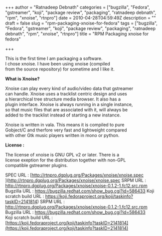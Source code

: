+++
author = "Ratnadeep Debnath"
categories = ["bugzilla", "Fedora", "gstreamer", "koji", "package review", "packaging", "ratnadeep debnath", "rpm", "xnoise", "rtnpro"]
date = 2010-04-28T04:59:49Z
description = ""
draft = false
slug = "rpm-packaging-xnoise-for-fedora"
tags = ["bugzilla", "Fedora", "gstreamer", "koji", "package review", "packaging", "ratnadeep debnath", "rpm", "xnoise", "rtnpro"]
title = "RPM Packaging xnoise for fedora"

+++


This is the first time I am packaging a software.  
 I chose xnoise. I have been using xnoise (compiled  
 from the source repository) for sometime and I like it.

**What is Xnoise?**

Xnoise can play every kind of audio/video data that gstreamer  
 can handle. Xnoise uses a tracklist centric design and uses  
 a hierarchical tree structure media browser. It also has a  
 plugin interface. Xnoise is always running in a single instance,  
 so that music files that are associated with it, will always be  
 added to the tracklist instead of starting a new instance.

Xnoise is written in vala. This means it is compiled to pure  
 Gobject/C and therfore very fast and lightweight compared  
 with other Gtk music players written in mono or python.

**License :**

The license of xnoise is GNU GPL v2 or later. There is a  
 license exeption for the distribution together with non-GPL  
 compatible gstreamer plugins.

SPEC URL : [http://rtnpro.dgplug.org/Packages/xnoise/xnoise.spec  
](http://rtnpro.dgplug.org/Packages/xnoise/xnoise.spec SRPM URL : http://rtnpro.dgplug.org/Packages/xnoise/xnoise-0.1.2-1.fc12.src.rpm Bugzilla URL : https://bugzilla.redhat.com/show_bug.cgi?id=586433 Koji scratch build URL : https://koji.fedoraproject.org/koji/taskinfo?taskID=2141814) SRPM URL :[ http://rtnpro.dgplug.org/Packages/xnoise/xnoise-0.1.2-1.fc12.src.rpm  
](http://rtnpro.dgplug.org/Packages/xnoise/xnoise-0.1.2-1.fc12.src.rpm) Bugzilla URL : [https://bugzilla.redhat.com/show_bug.cgi?id=586433  
](https://bugzilla.redhat.com/show_bug.cgi?id=586433) Koji scratch build URL :  
[https://koji.fedoraproject.org/koji/taskinfo?taskID=2141814](https://koji.fedoraproject.org/koji/taskinfo?taskID=2141814)

